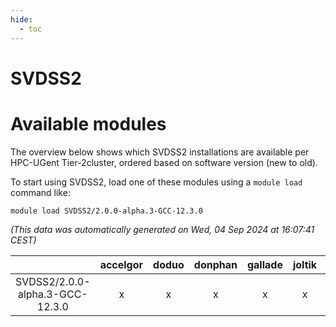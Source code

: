 ```yaml
---
hide:
  - toc
---
```


SVDSS2
======

# Available modules


The overview below shows which SVDSS2 installations are available per HPC-UGent Tier-2cluster, ordered based on software version (new to old).

To start using SVDSS2, load one of these modules using a `module load` command like:

```shell
module load SVDSS2/2.0.0-alpha.3-GCC-12.3.0
```

*(This data was automatically generated on Wed, 04 Sep 2024 at 16:07:41 CEST)*  

| |accelgor|doduo|donphan|gallade|joltik|shinx|skitty|
| :---: | :---: | :---: | :---: | :---: | :---: | :---: | :---: |
|SVDSS2/2.0.0-alpha.3-GCC-12.3.0|x|x|x|x|x|x|x|
